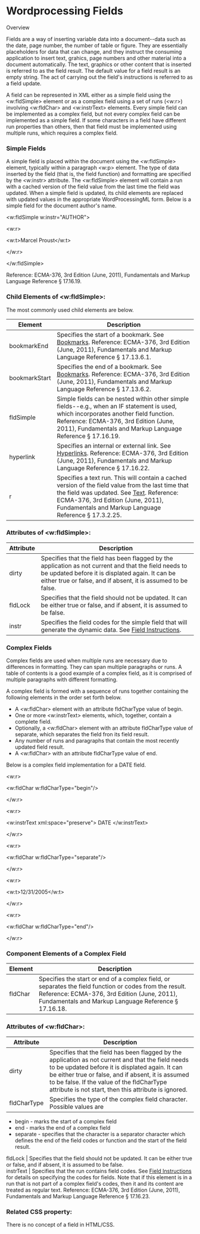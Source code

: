 # Wordprocessing Fields

Overview

Fields are a way of inserting variable data into a document--data such as the date, page number, the number of table or figure. They are essentially placeholders for data that can change, and they instruct the consuming application to insert text, grahics, page numbers and other material into a document automatically. The text, graphics or other content that is inserted is referred to as the field result. The default value for a field result is an empty string. The act of carrying out the field's instructions is referred to as a field update.

A field can be represented in XML either as a simple field using the <w:fldSimple> element or as a complex field using a set of runs (<w:r>) involving <w:fldChar> and <w:instrText> elements. Every simple field can be implemented as a complex field, but not every complex field can be implemented as a simple field. If some characters in a field have different run properties than others, then that field must be implemented using multiple runs, which requires a complex field.

### Simple Fields

A simple field is placed within the document using the <w:fldSimple> element, typically within a paragraph <w:p> element. The type of data inserted by the field (that is, the field function) and formatting are specified by the <w:instr> attribute. The <w:fldSimple> element will contain a run with a cached version of the field value from the last time the field was updated. When a simple field is updated, its child elements are replaced with updated values in the appropriate WordProcessingML form. Below is a simple field for the document author's name.

<w:fldSimple w:instr="AUTHOR">

<w:r>

<w:t>Marcel Proust</w:t>

</w:r>

</w:fldSimple>

Reference: ECMA-376, 3rd Edition (June, 2011), Fundamentals and Markup Language Reference § 17.16.19.

### Child Elements of <w:fldSimple>:

The most commonly used child elements are below.

| Element       | Description                                                                                                                                                                                                                                              |
| ------------- | -------------------------------------------------------------------------------------------------------------------------------------------------------------------------------------------------------------------------------------------------------- |
| bookmarkEnd   | Specifies the start of a bookmark. See [Bookmarks](WPbookmark.md). Reference: ECMA-376, 3rd Edition (June, 2011), Fundamentals and Markup Language Reference § 17.13.6.1.                                                                                |
| bookmarkStart | Specifies the end of a bookmark. See [Bookmarks](WPbookmark.md). Reference: ECMA-376, 3rd Edition (June, 2011), Fundamentals and Markup Language Reference § 17.13.6.2.                                                                                  |
| fldSimple     | Simple fields can be nested within other simple fields--e.g., when an IF statement is used, which incorporates another field function. Reference: ECMA-376, 3rd Edition (June, 2011), Fundamentals and Markup Language Reference § 17.16.19.             |
| hyperlink     | Specifies an internal or external link. See [Hyperlinks](WPhyperlink.md). Reference: ECMA-376, 3rd Edition (June, 2011), Fundamentals and Markup Language Reference § 17.16.22.                                                                          |
| r             | Specifies a text run. This will contain a cached version of the field value from the last time that the field was updated. See [Text](WPtext.md). Reference: ECMA-376, 3rd Edition (June, 2011), Fundamentals and Markup Language Reference § 17.3.2.25. |

### Attributes of <w:fldSimple>:

| Attribute | Description                                                                                                                                                                                                                |
| --------- | -------------------------------------------------------------------------------------------------------------------------------------------------------------------------------------------------------------------------- |
| dirty     | Specifies that the field has been flagged by the application as not current and that the field needs to be updated before it is displated again. It can be either true or false, and if absent, it is assumed to be false. |
| fldLock   | Specifies that the field should not be updated. It can be either true or false, and if absent, it is assumed to be false.                                                                                                  |
| instr     | Specifies the field codes for the simple field that will generate the dynamic data. See [Field Instructions](WPfieldInstructions.md).                                                                                      |

### Complex Fields

Complex fields are used when multiple runs are necessary due to differences in formatting. They can span multiple paragraphs or runs. A table of contents is a good example of a complex field, as it is comprised of multiple paragraphs with different formatting.

A complex field is formed with a sequence of runs together containing the following elements in the order set forth below.

- A <w:fldChar> element with an attribute fldCharType value of begin.
- One or more <w:instrText> elements, which, together, contain a complete field.
- Optionally, a <w:fldChar> element with an attribute fldCharType value of separate, which separates the field fron its field result.
- Any number of runs and paragraphs that contain the most recently updated field result.
- A <w:fldChar> with an attribute fldCharType value of end.

Below is a complex field implementation for a DATE field.

<w:r>

<w:fldChar w:fldCharType="begin"/>

</w:r>

<w:r>

<w:instrText xml:space="preserve"> DATE </w:instrText>

</w:r>

<w:r>

<w:fldChar w:fldCharType="separate"/>

</w:r>

<w:r>

<w:t>12/31/2005</w:t>

</w:r>

<w:r>

<w:fldChar w:fldCharType="end"/>

</w:r>

### Component Elements of a Complex Field

| Element | Description                                                                                                                                                                                                    |
| ------- | -------------------------------------------------------------------------------------------------------------------------------------------------------------------------------------------------------------- |
| fldChar | Specifies the start or end of a complex field, or separates the field function or codes from the result. Reference: ECMA-376, 3rd Edition (June, 2011), Fundamentals and Markup Language Reference § 17.16.18. |

### Attributes of <w:fldChar>:

| Attribute   | Description                                                                                                                                                                                                                                                                                                        |
| ----------- | ------------------------------------------------------------------------------------------------------------------------------------------------------------------------------------------------------------------------------------------------------------------------------------------------------------------ |
| dirty       | Specifies that the field has been flagged by the application as not current and that the field needs to be updated before it is displated again. It can be either true or false, and if absent, it is assumed to be false. If the value of the fldCharType attribute is not start, then this attribute is ignored. |
| fldCharType | Specifies the type of the complex field character. Possible values are                                                                                                                                                                                                                                             |

- begin - marks the start of a complex field
- end - marks the end of a complex field
- separate - specifies that the character is a separator character which defines the end of the field codes or function and the start of the field result.

fldLock | Specifies that the field should not be updated. It can be either true or false, and if absent, it is assumed to be false.  
instrText | Specifies that the run contains field codes. See [Field Instructions](WPfieldInstructions.md) for details on specifying the codes for fields. Note that if this element is in a run that is not part of a complex field's codes, then it and its content are treated as regular text. Reference: ECMA-376, 3rd Edition (June, 2011), Fundamentals and Markup Language Reference § 17.16.23.

### Related CSS property:

There is no concept of a field in HTML/CSS.
